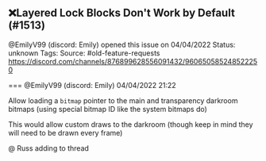 ## ❌Layered Lock Blocks Don't Work by Default (#1513)
@EmilyV99 (discord: Emily) opened this issue on 04/04/2022
Status: unknown
Tags: 
Source: #old-feature-requests https://discord.com/channels/876899628556091432/960650585248522250


=== @EmilyV99 (discord: Emily) 04/04/2022 21:22

Allow loading a `bitmap` pointer to the main and transparency darkroom bitmaps (using special bitmap ID like the system bitmaps do)

This would allow custom draws to the darkroom (though keep in mind they will need to be drawn every frame)

@ Russ adding to thread
